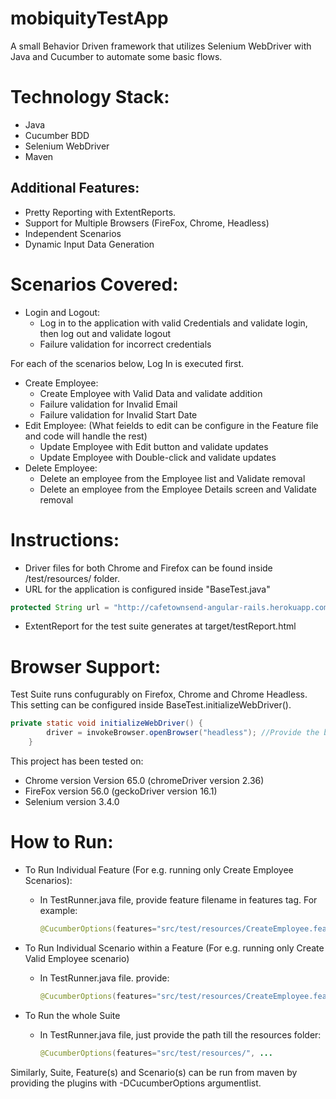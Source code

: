 # mobiquityTestApp
A small Behavior Driven framework that utilizes Selenium WebDriver with Java and Cucumber to automate some basic flows.

# Technology Stack:
- Java
- Cucumber BDD
- Selenium WebDriver
- Maven

## Additional Features:
- Pretty Reporting with ExtentReports.
- Support for Multiple Browsers (FireFox, Chrome, Headless)
- Independent Scenarios
- Dynamic Input Data Generation

# Scenarios Covered:

- Login and Logout:
    - Log in to the application with valid Credentials and validate login, then log out and validate logout
    - Failure validation for incorrect credentials 

For each of the scenarios below, Log In is executed first.

- Create Employee:
    - Create Employee with Valid Data and validate addition
    - Failure validation for Invalid Email
    - Failure validation for Invalid Start Date
- Edit Employee: 
  (What feields to edit can be configure in the Feature file and code will handle the rest)
    - Update Employee with Edit button and validate updates
    - Update Employee with Double-click and validate updates
- Delete Employee:
    - Delete an employee from the Employee list and Validate removal
    - Delete an employee from the Employee Details screen and Validate removal

# Instructions:

- Driver files for both Chrome and Firefox can be found inside /test/resources/ folder. 
- URL for the application is configured inside "BaseTest.java"

```java
protected String url = "http://cafetownsend-angular-rails.herokuapp.com";
```

- ExtentReport for the test suite generates at target/testReport.html

# Browser Support:

Test Suite runs confugurably on Firefox, Chrome and Chrome Headless. This setting can be configured inside BaseTest.initializeWebDriver(). 

```java
private static void initializeWebDriver() {
        driver = invokeBrowser.openBrowser("headless"); //Provide the browser name here. Available options: "headless", "chrome",                                                               //"firefox" (Not case sensitive)
    }
```

This project has been tested on:
- Chrome version Version 65.0 (chromeDriver version 2.36)
- FireFox version 56.0 (geckoDriver version 16.1)
- Selenium version 3.4.0

# How to Run:
- To Run Individual Feature (For e.g. running only Create Employee Scenarios):
    - In TestRunner.java file, provide feature filename in features tag. For example:
        
        ```java
        @CucumberOptions(features="src/test/resources/CreateEmployee.feature", ...      
        ```
        
- To Run Individual Scenario within a Feature (For e.g. running only Create Valid Employee scenario)
    - In TestRunner.java file. provide:    
        
        ```java
        @CucumberOptions(features="src/test/resources/CreateEmployee.feature", tags = "@CreateEmployeeValid", ...
        ```
        
- To Run the whole Suite
    - In TestRunner.java file, just provide the path till the resources folder:
        
        ```java
        @CucumberOptions(features="src/test/resources/", ...
        ```
        
 Similarly, Suite, Feature(s) and Scenario(s) can be run from maven by providing the plugins with -DCucumberOptions argumentlist.
